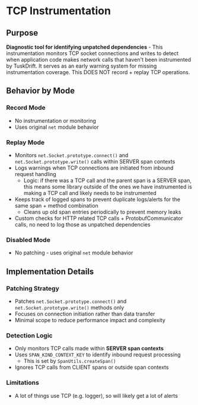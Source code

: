 # TCP Instrumentation

## Purpose

**Diagnostic tool for identifying unpatched dependencies** - This instrumentation monitors TCP socket connections and writes to detect when application code makes network calls that haven't been instrumented by TuskDrift. It serves as an early warning system for missing instrumentation coverage. This DOES NOT record + replay TCP operations.

## Behavior by Mode

### Record Mode

- No instrumentation or monitoring
- Uses original `net` module behavior

### Replay Mode

- Monitors `net.Socket.prototype.connect()` and `net.Socket.prototype.write()` calls within SERVER span contexts
- Logs warnings when TCP connections are initiated from inbound request handling
  - Logic: if there was a TCP call and the parent span is a SERVER span, this means some library outside of the ones we have instrumented is making a TCP call and likely needs to be instrumented
- Keeps track of logged spans to prevent duplicate logs/alerts for the same span + method combination
  - Cleans up old span entries periodically to prevent memory leaks
- Custom checks for HTTP related TCP calls + ProtobufCommunicator calls, no need to log those as unpatched dependencies

### Disabled Mode

- No patching - uses original `net` module behavior

## Implementation Details

### Patching Strategy

- Patches `net.Socket.prototype.connect()` and `net.Socket.prototype.write()` methods only
- Focuses on connection initiation rather than data transfer
- Minimal scope to reduce performance impact and complexity

### Detection Logic

- Only monitors TCP calls made within **SERVER span contexts**
- Uses `SPAN_KIND_CONTEXT_KEY` to identify inbound request processing
  - This is set by `SpanUtils.createSpan()`
- Ignores TCP calls from CLIENT spans or outside span contexts

### Limitations

- A lot of things use TCP (e.g. logger), so will likely get a lot of alerts
